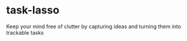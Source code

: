 # task-lasso
Keep your mind free of clutter by capturing ideas and turning them into trackable tasks
